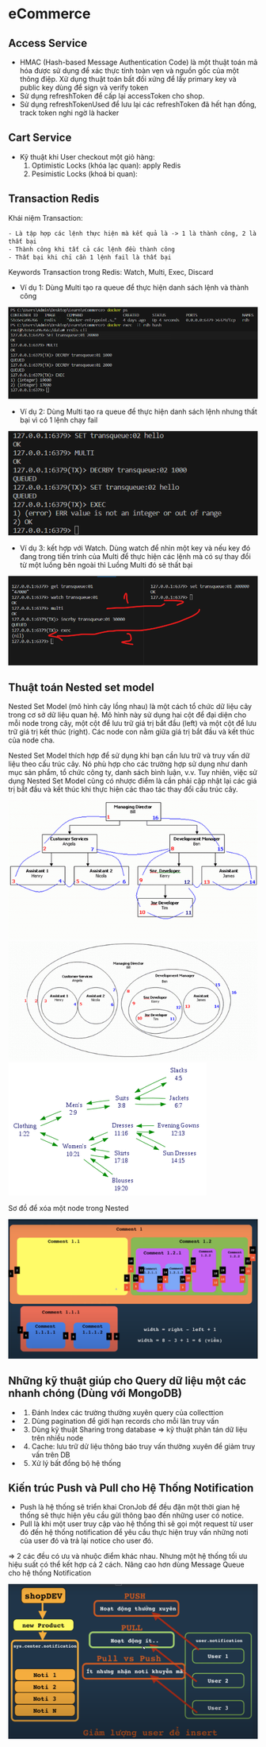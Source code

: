 # eCommerce

## Access Service
- HMAC (Hash-based Message Authentication Code) là một thuật toán mã hóa được sử dụng để xác thực tính toàn vẹn và nguồn gốc của một thông điệp. Xử dụng thuật toán bất đối xứng để lấy primary key và public key dùng để sign và verify token
- Sử dụng refreshToken để cấp lại accessToken cho shop.
- Sử dụng refreshTokenUsed để lưu lại các refreshToken đã hết hạn đồng, track token nghi ngờ là hacker

## Cart Service
- Kỹ thuật khi User checkout một giỏ hàng:
    1. Optimistic Locks (khóa lạc quan): apply Redis
    2. Pesimistic Locks (khoá bi quan):

## Transaction Redis
Khái niệm Transaction:

    - Là tập hợp các lệnh thực hiện mà kết quả là -> 1 là thành công, 2 là thất bại 
    - Thành công khi tất cả các lệnh đều thành công
    - Thất bại khi chỉ cần 1 lệnh fail là thất bại

Keywords Transaction trong Redis: Watch, Multi, Exec, Discard

- Ví dụ 1: Dùng Multi tạo ra queue để thực hiện danh sách lệnh và thành công

![](/images/multi-redis.png)

- Ví dụ 2: Dùng Multi tạo ra queue để thực hiện danh sách lệnh nhưng thất bại vì có 1 lệnh chạy fail

![](/images/multi-redis-err.png)

- Ví dụ 3: kết hợp với Watch. Dùng watch để nhìn một key và nếu key đó đang trong tiến trình của Multi để thực hiện các lệnh mà có sự thay đổi từ một luồng bên ngoài thì Luồng Multi đó sẽ thất bại

![](/images/watch-redis.png)

## Thuật toán Nested set model

Nested Set Model (mô hình cây lồng nhau) là một cách tổ chức dữ liệu cây trong cơ sở dữ liệu quan hệ. Mô hình này sử dụng hai cột để đại diện cho mỗi node trong cây, một cột để lưu trữ giá trị bắt đầu (left) và một cột để lưu trữ giá trị kết thúc (right). Các node con nằm giữa giá trị bắt đầu và kết thúc của node cha.

Nested Set Model thích hợp để sử dụng khi bạn cần lưu trữ và truy vấn dữ liệu theo cấu trúc cây. Nó phù hợp cho các trường hợp sử dụng như danh mục sản phẩm, tổ chức công ty, danh sách bình luận, v.v. Tuy nhiên, việc sử dụng Nested Set Model cũng có nhược điểm là cần phải cập nhật lại các giá trị bắt đầu và kết thúc khi thực hiện các thao tác thay đổi cấu trúc cây.

![](/images/nestedset.gif)
![](/images/nestedset2.gif)
![](/images/nestedset3.png)

Sơ đồ để xóa một node trong Nested

![](/images/delete-nestedsetmodel.png)

## Những kỹ thuật giúp cho Query dữ liệu một các nhanh chóng (Dùng với MongoDB)

- 1. Đánh Index các trường thường xuyên query của collecttion
- 2. Dùng pagination để giới hạn records cho mỗi làn truy vấn
- 3. Dùng kỹ thuật Sharing trong database => kỹ thuật phân tán dữ liệu trên nhiều node
- 4. Cache: lưu trữ dử liệu thông báo truy vấn thường xuyên để giảm truy vấn trên DB
- 5. Xử lý bất đồng bộ hệ thống

## Kiến trúc Push và Pull cho Hệ Thống Notification

- Push là hệ thống sẽ triển khai CronJob để đều đặn một thời gian hệ thống sẽ thực hiện yêu cầu gửi thông bao đến những user có notice.
- Pull là khi một user truy cập vào hệ thống thì sẽ gọi một request từ user đó đến hệ thống notification để yêu cầu thực hiện truy vấn những noti của user đó và trả lại notice cho user đó.

=> 2 các đều có ưu và nhuộc điểm khác nhau. Nhưng một hệ thống tối ưu hiệu suất có thể kết hợp cả 2 cách. Nâng cao hơn dùng Message Queue cho hệ thống Notification

![](/images/push-pull-notice.png)
